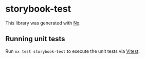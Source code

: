 # storybook-test

This library was generated with [Nx](https://nx.dev).

## Running unit tests

Run `nx test storybook-test` to execute the unit tests via [Vitest](https://vitest.dev/).
